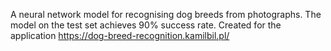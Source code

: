 A neural network model for recognising dog breeds from photographs. The model on the test set achieves 90% success rate. Created for the application https://dog-breed-recognition.kamilbil.pl/

